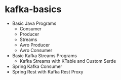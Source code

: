 # kafka-basics

* Basic Java Programs
  * Consumer
  * Producer
  * Streams
  * Avro Producer
  * Avro Consumer
* Basic Kafka Streams Programs
  * Kafka Streams with KTable and Custom Serde
* Spring Kafka Consumer
* Spring Rest with Kafka Rest Proxy
